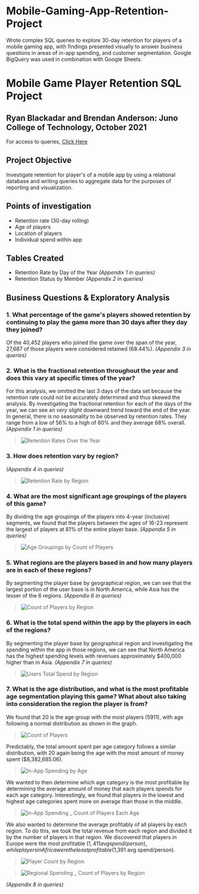 # Mobile-Gaming-App-Retention-Project
Wrote complex SQL queries to explore 30-day retention for players of a mobile gaming app, with findings presented visually to answer business questions in areas of in-app spending, and customer segmentation. Google BigQuery was used in combination with Google Sheets.

# Mobile Game Player Retention SQL Project 
## Ryan Blackadar and Brendan Anderson: Juno College of Technology, October 2021

For access to queries, [Click Here](https://github.com/ryblack0000/Mobile-Gaming-App-Retention-Project/blob/main/SQL_queries.md)

## Project Objective
Investigate retention for player's of a mobile app by using a relational database and writing queries to aggregate data for the purposes of reporting and visualization.

## Points of investigation
* Retention rate (30-day rolling)
* Age of players
* Location of players
* Individual spend within app

## Tables Created
* Retention Rate by Day of the Year *(Appendix 1 in queries)*
* Retention Status by Member *(Appendix 2 in queries)*

## Business Questions & Exploratory Analysis
### 1. What percentage of the game's players showed retention by continuing to play the game more than 30 days after they day they joined?
Of the 40,452 players who joined the game over the span of the year, 27,687 of those players were considered retained (68.44%). *(Appendix 3 in queries)*

### 2. What is the fractional retention throughout the year and does this vary at specific times of the year?
For this analysis, we omitted the last 3 days of the data set because the retention rate could not be accurately determined and thus skewed the analysis. By investigating the fractional retention for each of the days of the year, we can see an *very slight* downward trend toward the end of the year. In general, there is no seasonality to be observed by retention rates. They range from a low of 56% to a high of 80% and they average 68% overall. *(Appendix 1 in queries)*
>![Retention Rates Over the Year](https://user-images.githubusercontent.com/90063554/139563305-e1b9a5bd-0e7e-4c7a-8129-4005d51535e9.png)

### 3. How does retention vary by region?
*(Appendix 4 in queries)*
>![Retention Rate by Region](https://user-images.githubusercontent.com/90063554/139563596-98834d6e-a810-4447-a7aa-9d03ca4113a6.png)

### 4. What are the most significant age groupings of the players of this game?
By dividing the age groupings of the players into 4-year (inclusive) segments, we found that the players between the ages of 16-23 represent the largest of players at 81% of the entire player base. *(Appendix 5 in queries)*
>![Age Groupings by Count of Players](https://user-images.githubusercontent.com/90063554/139592147-a8dc70f4-4366-4bc3-8295-e25392f4ff6e.png)

### 5. What regions are the players based in and how many players are in each of these regions?
By segmenting the player base by geographical region, we can see that the largest portion of the user base is in North America, while Asia has the lesser of the 6 regions. *(Appendix 6 in queries)*
>![Count of Players by Region](https://user-images.githubusercontent.com/90063554/139592466-052e169c-ba04-4ec0-8f99-013336cd500d.png)

### 6. What is the total spend within the app by the players in each of the regions?
By segmenting the player base by geographical region and investigating the spending within the app in those regions, we can see that North America has the highest spending levels with revenues approximately $400,000 higher than in Asia. *(Appendix 7 in queries)*
>![Users Total Spend by Region](https://user-images.githubusercontent.com/90063554/139592734-ec5a2ba4-e798-4a3f-a992-d228fc532872.png)
 
### 7. What is the age distribution, and what is the most profitable age segmentation playing this game? What about also taking into consideration the region the player is from?
We found that 20 is the age group with the most players (5911), with age following a normal distribution as shown in the graph.
>![Count of Players](https://user-images.githubusercontent.com/90063554/139684940-55a836b2-b558-4f70-9045-af05bbf804a1.png)

Predictably, the total amount spent per age category follows a similar distribution, with 20 again being the age with the most amount of money spent ($8,382,685.06).
>![In-App Spending by Age](https://user-images.githubusercontent.com/90063554/139685078-d92545f1-fa7c-4b55-bbe3-a11710e44a28.png)

We wanted to then determine which age category is the most profitable by determining the average amount of money that each players spends for each age category. Interestingly, we found that players in the lowest and highest age categories spent more on average than those in the middle.
>![In-App Spending _ Count of Players Each Age](https://user-images.githubusercontent.com/90063554/139684495-f917e888-36bf-436b-a631-4bf47191e295.png)

We also wanted to determine the average profitably of all players by each region. To do this, we took the total revenue from each region and divided it by the number of players in that region. We discovered that players in Europe were the most profitable ($1,411 avg spend/person), while players in Africa were the least profitable ($1,391 avg spend/person).

>![Player Count by Region](https://user-images.githubusercontent.com/90063554/139684540-45d69243-3b52-4525-81e0-096144d7e763.png)

>![Regional Spending _ Count of Players by Region](https://user-images.githubusercontent.com/90063554/139684584-a6e61808-1864-4795-8ef0-3281f520720b.png)

*(Appendix 8 in queries)*
